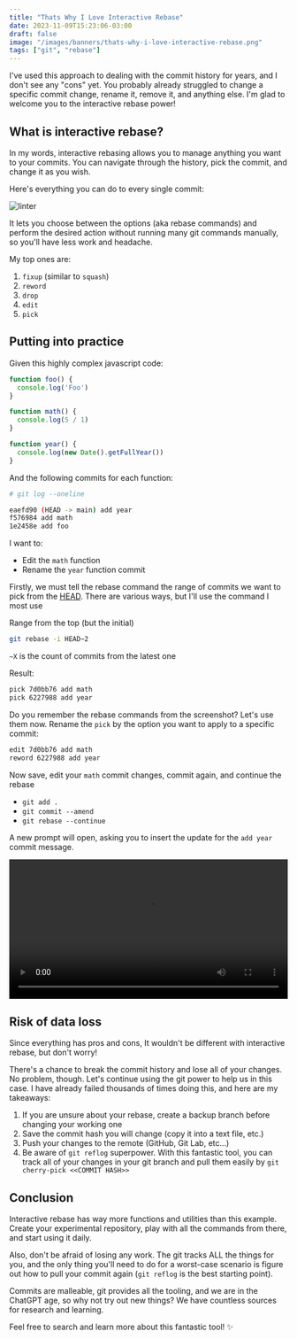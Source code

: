 ```yaml
---
title: "Thats Why I Love Interactive Rebase"
date: 2023-11-09T15:23:06-03:00
draft: false
image: "/images/banners/thats-why-i-love-interactive-rebase.png"
tags: ["git", "rebase"]
---
```


I've used this approach to dealing with the commit history for years, and I don't see any "cons" yet. You probably already struggled to change a specific commit change, rename it, remove it, and anything else. I'm glad to welcome you to the interactive rebase power!

## What is interactive rebase?

In my words, interactive rebasing allows you to manage anything you want to your commits. You can navigate through the history, pick the commit, and change it as you wish.

Here's everything you can do to every single commit:

![linter](/images/thats-why-i-love-interactive-rebase/git-commands.png "Linter output")

It lets you choose between the options (aka rebase commands) and perform the desired action without running many git commands manually, so you'll have less work and headache.

My top ones are:

1. `fixup` (similar to `squash`)
2. `reword`
3. `drop`
4. `edit`
5. `pick`

## Putting into practice

Given this highly complex javascript code:

```jsx
function foo() {
  console.log('Foo')
}

function math() {
  console.log(5 / 1)
}

function year() {
  console.log(new Date().getFullYear())
}
```

And the following commits for each function:

```bash
# git log --oneline

eaefd90 (HEAD -> main) add year
f576984 add math
1e2458e add foo
```

I want to:

- Edit the `math` function
- Rename the `year` function commit

Firstly, we must tell the rebase command the range of commits we want to pick from the [HEAD](https://www.geeksforgeeks.org/git-head/). There are various ways, but I'll use the command I most use

Range from the top (but the initial)

```bash
git rebase -i HEAD~2
```

`~X` is the count of commits from the latest one

Result:

```bash
pick 7d0bb76 add math
pick 6227988 add year
```

Do you remember the rebase commands from the screenshot? Let's use them now. Rename the `pick` by the option you want to apply to a specific commit:

```bash
edit 7d0bb76 add math
reword 6227988 add year
```

Now save, edit your `math` commit changes, commit again, and continue the rebase

- `git add .`
- `git commit --amend`
- `git rebase --continue`

A new prompt will open, asking you to insert the update for the `add year` commit message.

<video loop controls style="width: 100%; height: auto;">
  <source src="/videos/thats-why-i-love-interactive-rebase/rebase.mp4" type="video/mp4">
</video>

## Risk of data loss

Since everything has pros and cons, It wouldn't be different with interactive rebase, but don't worry!

There's a chance to break the commit history and lose all of your changes. No problem, though. Let's continue using the git power to help us in this case. I have already failed thousands of times doing this, and here are my takeaways:

1. If you are unsure about your rebase, create a backup branch before changing your working one
2. Save the commit hash you will change (copy it into a text file, etc.)
3. Push your changes to the remote (GitHub, Git Lab, etc…)
4. Be aware of `git reflog` superpower. With this fantastic tool, you can track all of your changes in your git branch and pull them easily by `git cherry-pick <<COMMIT HASH>>`

## Conclusion

Interactive rebase has way more functions and utilities than this example. Create your experimental repository, play with all the commands from there, and start using it daily.

Also, don't be afraid of losing any work. The git tracks ALL the things for you, and the only thing you'll need to do for a worst-case scenario is figure out how to pull your commit again (`git reflog` is the best starting point).

Commits are malleable, git provides all the tooling, and we are in the ChatGPT age, so why not try out new things? We have countless sources for research and learning.

Feel free to search and learn more about this fantastic tool! ✨
